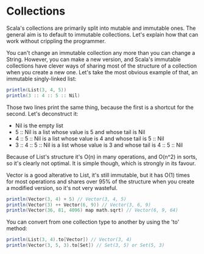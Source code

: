 Collections
===========

Scala's collections are primarily split into mutable and immutable ones.  The general aim is to default to immutable collections.  Let's explain how that can work without crippling the programmer.

You can't change an immutable collection any more than you can change a String.  However, you can make a new version, and Scala's immutable collections have clever ways of sharing most of the structure of a collection when you create a new one.  Let's take the most obvious example of that, an immutable singly-linked list:

```scala
println(List(3, 4, 5))
println(3 :: 4 :: 5 :: Nil)
```

Those two lines print the same thing, because the first is a shortcut for the second.  Let's deconstruct it:

* Nil is the empty list
* 5 :: Nil is a list whose value is 5 and whose tail is Nil
* 4 :: 5 :: Nil is a list whose value is 4 and whose tail is 5 :: Nil
* 3 :: 4 :: 5 :: Nil is a list whose value is 3 and whose tail is 4 :: 5 :: Nil

Because of List's structure it's O(n) in many operations, and O(n^2) in sorts, so it's clearly not optimal.  It is simple though, which is strongly in its favour.

Vector is a good alterative to List, it's still immutable, but it has O(1) times for most operations and shares over 95% of the structure when you create a modified version, so it's not very wasteful.

```scala
println(Vector(3, 4) + 5) // Vector(3, 4, 5)
println(Vector(3) ++ Vector(6, 9)) // Vector(3, 6, 9)
println(Vector(36, 81, 4096) map math.sqrt) // Vector(6, 9, 64)
```

You can convert from one collection type to another by using the 'to' method:

```scala
println(List(3, 4).to[Vector]) // Vector(3, 4)
println(Vector(3, 5, 3).to[Set]) // Set(3, 5) or Set(5, 3)
```
